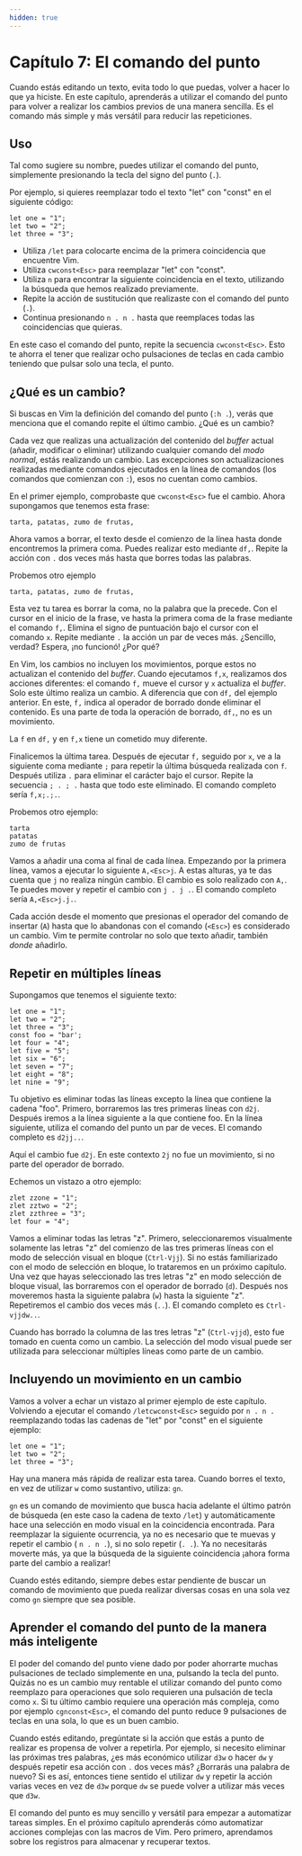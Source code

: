 ```yaml
---
hidden: true
---
```


# Capítulo 7: El comando del punto

Cuando estás editando un texto, evita todo lo que puedas, volver a hacer lo que ya hiciste. En este capítulo, aprenderás a utilizar el comando del punto para volver a realizar los cambios previos de una manera sencilla. Es el comando más simple y más versátil para reducir las repeticiones.

## Uso

Tal como sugiere su nombre, puedes utilizar el comando del punto, simplemente presionando la tecla del signo del punto \(`.`\).

Por ejemplo, si quieres reemplazar todo el texto "let" con "const" en el siguiente código:

```text
let one = "1";
let two = "2";
let three = "3";
```

* Utiliza `/let` para colocarte encima de la primera coincidencia que encuentre Vim.
* Utiliza `cwconst<Esc>` para reemplazar "let" con "const".
* Utiliza `n` para encontrar la siguiente coincidencia en el texto, utilizando la búsqueda que hemos realizado previamente.
* Repite la acción de sustitución que realizaste con el comando del punto \(`.`\). 
* Continua presionando `n . n .` hasta que reemplaces todas las coincidencias que quieras.

En este caso el comando del punto, repite la secuencia `cwconst<Esc>`. Esto te ahorra el tener que realizar ocho pulsaciones de teclas en cada cambio teniendo que pulsar solo una tecla, el punto.

## ¿Qué es un cambio?

Si buscas en Vim la definición del comando del punto \(`:h .`\), verás que menciona que el comando repite el último cambio. ¿Qué es un cambio?

Cada vez que realizas una actualización del contenido del _buffer_ actual \(añadir, modificar o eliminar\) utilizando cualquier comando del _modo normal_, estás realizando un cambio. Las excepciones son actualizaciones realizadas mediante comandos ejecutados en la línea de comandos \(los comandos que comienzan con `:`\), esos no cuentan como cambios.

En el primer ejemplo, comprobaste que `cwconst<Esc>` fue el cambio. Ahora supongamos que tenemos esta frase:

```text
tarta, patatas, zumo de frutas,
```

Ahora vamos a borrar, el texto desde el comienzo de la línea hasta donde encontremos la primera coma. Puedes realizar esto mediante `df,`. Repite la acción con `.` dos veces más hasta que borres todas las palabras.

Probemos otro ejemplo

```text
tarta, patatas, zumo de frutas,
```

Esta vez tu tarea es borrar la coma, no la palabra que la precede. Con el cursor en el inicio de la frase, ve hasta la primera coma de la frase mediante el comando `f,`. Elimina el signo de puntuación bajo el cursor con el comando `x`. Repite mediante `.` la acción un par de veces más. ¿Sencillo, verdad? Espera, ¡no funcionó! ¿Por qué?

En Vim, los cambios no incluyen los movimientos, porque estos no actualizan el contenido del _buffer_. Cuando ejecutamos `f,x`, realizamos dos acciones diferentes: el comando `f,` mueve el cursor y `x` actualiza el _buffer_. Solo este último realiza un cambio. A diferencia que con `df,` del ejemplo anterior. En este, `f,` indica al operador de borrado donde eliminar el contenido. Es una parte de toda la operación de borrado, `df,`, no es un movimiento.

La `f` en `df,` y en `f,x` tiene un cometido muy diferente.

Finalicemos la última tarea. Después de ejecutar `f,` seguido por `x`, ve a la siguiente coma mediante `;` para repetir la última búsqueda realizada con `f`. Después utiliza `.` para eliminar el carácter bajo el cursor. Repite la secuencia `; . ; .` hasta que todo este eliminado. El comando completo sería `f,x;.;.`.

Probemos otro ejemplo:

```text
tarta
patatas
zumo de frutas
```

Vamos a añadir una coma al final de cada línea. Empezando por la primera línea, vamos a ejecutar lo siguiente `A,<Esc>j`. A estas alturas, ya te das cuenta que `j` no realiza ningún cambio. El cambio es solo realizado con `A,`. Te puedes mover y repetir el cambio con `j . j .`. El comando completo sería `A,<Esc>j.j.`.

Cada acción desde el momento que presionas el operador del comando de insertar \(`A`\) hasta que lo abandonas con el comando \(`<Esc>`\) es considerado un cambio. Vim te permite controlar no solo que texto añadir, también _donde_ añadirlo.

## Repetir en múltiples líneas

Supongamos que tenemos el siguiente texto:

```text
let one = "1";
let two = "2";
let three = "3";
const foo = "bar';
let four = "4";
let five = "5";
let six = "6";
let seven = "7";
let eight = "8";
let nine = "9";
```

Tu objetivo es eliminar todas las líneas excepto la línea que contiene la cadena "foo". Primero, borraremos las tres primeras líneas con `d2j`. Después iremos a la línea siguiente a la que contiene foo. En la línea siguiente, utiliza el comando del punto un par de veces. El comando completo es `d2jj..`.

Aquí el cambio fue `d2j`. En este contexto `2j` no fue un movimiento, si no parte del operador de borrado.

Echemos un vistazo a otro ejemplo:

```text
zlet zzone = "1";
zlet zztwo = "2";
zlet zzthree = "3";
let four = "4";
```

Vamos a eliminar todas las letras "z". Primero, seleccionaremos visualmente solamente las letras "z" del comienzo de las tres primeras líneas con el modo de selección visual en bloque \(`Ctrl-Vjj`\). Si no estás familiarizado con el modo de selección en bloque, lo trataremos en un próximo capítulo. Una vez que hayas seleccionado las tres letras "z" en modo selección de bloque visual, las borraremos con el operador de borrado \(`d`\). Después nos moveremos hasta la siguiente palabra \(`w`\) hasta la siguiente "z". Repetiremos el cambio dos veces más \(`..`\). El comando completo es `Ctrl-vjjdw..`.

Cuando has borrado la columna de las tres letras "z" \(`Ctrl-vjjd`\), esto fue tomado en cuenta como un cambio. La selección del modo visual puede ser utilizada para seleccionar múltiples líneas como parte de un cambio.

## Incluyendo un movimiento en un cambio

Vamos a volver a echar un vistazo al primer ejemplo de este capítulo. Volviendo a ejecutar el comando `/letcwconst<Esc>` seguido por `n . n .` reemplazando todas las cadenas de "let" por "const" en el siguiente ejemplo:

```text
let one = "1";
let two = "2";
let three = "3";
```

Hay una manera más rápida de realizar esta tarea. Cuando borres el texto, en vez de utilizar `w` como sustantivo, utiliza: `gn`.

`gn` es un comando de movimiento que busca hacia adelante el último patrón de búsqueda \(en este caso la cadena de texto `/let`\) y automáticamente hace una selección en modo visual en la coincidencia encontrada. Para reemplazar la siguiente ocurrencia, ya no es necesario que te muevas y repetir el cambio \( `n . n .`\), si no solo repetir \(`. .`\). Ya no necesitarás moverte más, ya que la búsqueda de la siguiente coincidencia ¡ahora forma parte del cambio a realizar!

Cuando estés editando, siempre debes estar pendiente de buscar un comando de movimiento que pueda realizar diversas cosas en una sola vez como `gn` siempre que sea posible.

## Aprender el comando del punto de la manera más inteligente

El poder del comando del punto viene dado por poder ahorrarte muchas pulsaciones de teclado simplemente en una, pulsando la tecla del punto. Quizás no es un cambio muy rentable el utilizar comando del punto como reemplazo para operaciones que solo requieren una pulsación de tecla como `x`. Si tu último cambio requiere una operación más compleja, como por ejemplo `cgnconst<Esc>`, el comando del punto reduce 9 pulsaciones de teclas en una sola, lo que es un buen cambio.

Cuando estés editando, pregúntate si la acción que estás a punto de realizar es propensa de volver a repetirla. Por ejemplo, si necesito eliminar las próximas tres palabras, ¿es más económico utilizar `d3w` o hacer `dw` y después repetir esa acción con `.` dos veces más? ¿Borrarás una palabra de nuevo? Si es así, entonces tiene sentido el utilizar `dw` y repetir la acción varias veces en vez de `d3w` porque `dw` se puede volver a utilizar más veces que `d3w`.

El comando del punto es muy sencillo y versátil para empezar a automatizar tareas simples. En el próximo capítulo aprenderás cómo automatizar acciones complejas con las macros de Vim. Pero primero, aprendamos sobre los registros para almacenar y recuperar textos.

